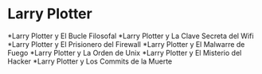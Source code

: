 # Larry Plotter

*Larry Plotter y El Bucle Filosofal
*Larry Plotter y La Clave Secreta del Wifi
*Larry Plotter y El Prisionero del Firewall
*Larry Plotter y El Malwarre de Fuego
*Larry Plotter y La Orden de Unix
*Larry Plotter y El Misterio del Hacker
*Larry Plotter y Los Commits de la Muerte